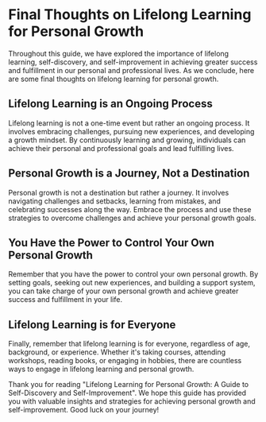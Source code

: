 Final Thoughts on Lifelong Learning for Personal Growth
===================================================================

Throughout this guide, we have explored the importance of lifelong learning, self-discovery, and self-improvement in achieving greater success and fulfillment in our personal and professional lives. As we conclude, here are some final thoughts on lifelong learning for personal growth.

Lifelong Learning is an Ongoing Process
---------------------------------------

Lifelong learning is not a one-time event but rather an ongoing process. It involves embracing challenges, pursuing new experiences, and developing a growth mindset. By continuously learning and growing, individuals can achieve their personal and professional goals and lead fulfilling lives.

Personal Growth is a Journey, Not a Destination
-----------------------------------------------

Personal growth is not a destination but rather a journey. It involves navigating challenges and setbacks, learning from mistakes, and celebrating successes along the way. Embrace the process and use these strategies to overcome challenges and achieve your personal growth goals.

You Have the Power to Control Your Own Personal Growth
------------------------------------------------------

Remember that you have the power to control your own personal growth. By setting goals, seeking out new experiences, and building a support system, you can take charge of your own personal growth and achieve greater success and fulfillment in your life.

Lifelong Learning is for Everyone
---------------------------------

Finally, remember that lifelong learning is for everyone, regardless of age, background, or experience. Whether it's taking courses, attending workshops, reading books, or engaging in hobbies, there are countless ways to engage in lifelong learning and personal growth.

Thank you for reading "Lifelong Learning for Personal Growth: A Guide to Self-Discovery and Self-Improvement". We hope this guide has provided you with valuable insights and strategies for achieving personal growth and self-improvement. Good luck on your journey!
